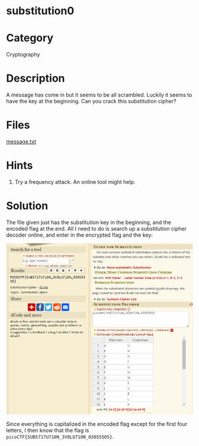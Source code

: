 # substitution0
# Category
Cryptography
# Description
A message has come in but it seems to be all scrambled. Luckily it seems to have the key at the beginning. Can you crack this substitution cipher?
# Files
[message.txt](message.txt)
# Hints
1. Try a frequency attack. An online tool might help.
# Solution
The file given just has the substitution key in the beginning, and the encoded flag at the end. All I need to do is search up a substitution cipher decoder online, and enter in the encrypted flag and the key:

![alt text](image.png)

Since everything is capitalized in the encoded flag except for the first four letters, I then know that the flag is `picoCTF{5UB5717U710N_3V0LU710N_03055505}`.